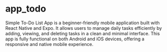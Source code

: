 # app_todo
Simple To-Do List App is a beginner-friendly mobile application built with React Native and Expo. It allows users to manage daily tasks efficiently by adding, viewing, and deleting tasks in a clean and minimal interface. This app is fully functional on both Android and iOS devices, offering a responsive and native mobile experience.

